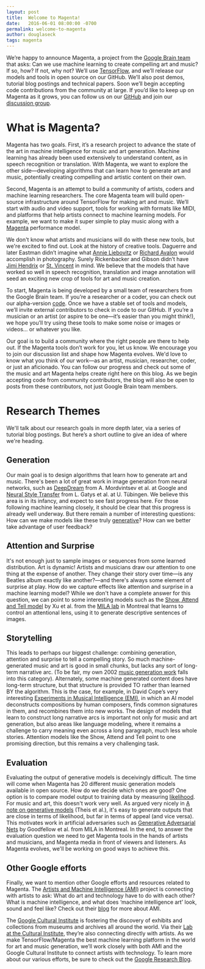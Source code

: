 ```yaml
---
layout: post
title:  Welcome to Magenta!
date:   2016-06-01 08:00:00 -0700
permalink: welcome-to-magenta
author: douglaseck
tags: magenta
---
```


We’re happy to announce Magenta, a project from the [Google Brain
team](https://research.google.com/teams/brain/) that asks: Can we use
machine learning to create compelling art and music? If so, how? If
not, why not?  We’ll use [TensorFlow](https://www.tensorflow.org), and
we’ll release our models and tools in open source on our GitHub. We’ll
also post demos, tutorial blog postings and technical papers. Soon
we’ll begin accepting code contributions from the community at
large. If you’d like to keep up on Magenta as it grows, you can follow
us on our [GitHub](https://github.com/tensorflow/magenta) and join our
[discussion
group](https://groups.google.com/a/tensorflow.org/forum/#!forum/magenta-discuss).

# What is Magenta?

Magenta has two goals. First, it’s a research project to advance the
state of the art in machine intelligence for music and art
generation. Machine learning has already been used extensively to
understand content, as in speech recognition or translation. With
Magenta, we want to explore the other side—developing algorithms that
can learn how to generate art and music, potentially creating
compelling and artistic content on their own.

Second, Magenta is an attempt to build a community of artists, coders
and machine learning researchers. The core Magenta team will build
open-source infrastructure around TensorFlow for making art and music.
We’ll start with audio and video support, tools for working with
formats like MIDI, and platforms that help artists connect to machine
learning models.  For example, we want to make it super simple to play
music along with a [Magenta](https://www.youtube.com/watch?v=01V9S8_7A0I&feature=youtu.be) performance model.

We don't know what artists and musicians will do with these new tools,
but we're excited to find out. Look at the history of creative
tools. Daguerre and later Eastman didn’t imagine what [Annie
Liebovitz](https://en.wikipedia.org/wiki/Annie_Leibovitz) or [Richard
Avalon](https://en.wikipedia.org/wiki/Richard_Avalon) would accomplish
in photography. Surely Rickenbacker and Gibson didn’t have [Jimi
Hendrix](https://en.wikipedia.org/wiki/Jimi_Hendrix) or
[St. Vincent](https://en.wikipedia.org/wiki/St._Vincent_(musician)) in
mind.  We believe that the models that have worked so well in speech
recognition, translation and image annotation will seed an exciting
new crop of tools for art and music creation.

To start, Magenta is being developed by a small team of researchers
from the Google Brain team.  If you’re a researcher or a coder, you
can check out our alpha-version
[code](https://www.github.com/tensorflow/magenta). Once we have a
stable set of tools and models, we’ll invite external contributors to
check in code to our GitHub. If you’re a musician or an artist (or
aspire to be one—it’s easier than you might think!), we hope you’ll
try using these tools to make some noise or images or videos... or
whatever you like.

Our goal is to build a community where the right people are there to
help out.  If the Magenta tools don’t work for you, let us know.  We
encourage you to join our discussion list and shape how Magenta
evolves.  We'd love to know what you think of our work—as an artist,
musician, researcher, coder, or just an aficionado. You can follow our
progress and check out some of the music and art Magenta helps create
right here on this blog.  As we begin accepting code from community
contributors, the blog will also be open to posts from these
contributors, not just Google Brain team members.


# Research Themes 

We'll talk about our research goals in more depth later, via a series
of tutorial blog postings. But here’s a short outline to give an idea
of where we're heading.

## Generation 

Our main goal is to design algorithms that learn how to generate art
and music.  There's been a lot of great work in image generation from
neural networks, such as
[DeepDream](http://googleresearch.blogspot.com/2015/06/inceptionism-going-deeper-into-neural.html)
from A. Mordvintsev et al. at Google and [Neural Style
Transfer](http://arxiv.org/abs/1508.06576) from L. Gatys et al. at
U. Tübingen. We believe this area is in its infancy, and expect to see
fast progress here. For those following machine learning closely, it
should be clear that this progress is already well underway.  But
there remain a number of interesting questions: How can we make models
like these truly
[generative](https://en.wikipedia.org/wiki/Generative_model)? How can
we better take advantage of user feedback?

## Attention and Surprise

It's not enough just to sample images or sequences from some learned
distribution.  Art is dynamic! Artists and musicians draw our
attention to one thing at the expense of another. They change their
story over time—is any Beatles album exactly like another?—and there's
always some element of surprise at play. How do we capture effects
like attention and surprise in a machine learning model? While we
don't have a complete answer for this question, we can point to some
interesting models such as the [Show, Attend and Tell
model](http://arxiv.org/abs/1502.03044) by Xu et al. from the [MILA
lab](https://mila.umontreal.ca/en/) in Montreal that learns to control
an attentional lens, using it to generate descriptive sentences of
images.

## Storytelling

This leads to perhaps our biggest challenge: combining generation,
attention and surprise to tell a compelling story.  So much
machine-generated music and art is good in small chunks, but lacks any
sort of long-term narrative arc. (To be fair, my own 2002 [music
generation
work](http://www.iro.umontreal.ca/~eckdoug/blues/index.html) falls
into this category).  Alternately, some machine generated content does
have long-term structure, but that structure is provided TO rather
than learned BY the algorithm. This is the case, for example, in David
Cope’s very interesting [Experiments in Musical Intelligence
(EMI)](http://artsites.ucsc.edu/faculty/cope/experiments.htm), in
which an AI model deconstructs compositions by human composers, finds
common signatures in them, and recombines them into new works.  The
design of models that learn to construct long narrative arcs is
important not only for music and art generation, but also areas like
language modeling, where it remains a challenge to carry meaning even
across a long paragraph, much less whole stories. Attention models
like the Show, Attend and Tell point to one promising direction, but
this remains a very challenging task.

## Evaluation

Evaluating the output of generative models is deceivingly
difficult. The time will come when Magenta has 20 different music
generation models available in open source.  How do we decide which
ones are good?  One option is to compare model output to training data
by measuring
[likelihood](https://en.wikipedia.org/wiki/Likelihood_function).  For
music and art, this doesn't work very well. As argued very nicely in
[A note on generative models](http://arxiv.org/abs/1511.01844) (Theis
et al.), it's easy to generate outputs that are close in terms of
likelihood, but far in terms of appeal (and vice versa). This
motivates work in artificial adversaries such as [Generative
Adversarial
Nets](https://papers.nips.cc/paper/5423-generative-adversarial-nets.pdf)
by Goodfellow et al. from MILA in Montreal. In the end, to answer the
evaluation question we need to get Magenta tools in the hands of
artists and musicians, and Magenta media in front of viewers and
listeners. As Magenta evolves, we'll be working on good ways to
achieve this.

## Other Google efforts

Finally, we want to mention other Google efforts and resources related
to Magenta.  The [Artists and Machine Intelligence
(AMI)](https://ami.withgoogle.com/) project is connecting with artists
to ask: What do art and technology have to do with each other? What is
machine intelligence, and what does ‘machine intelligence art’ look,
sound and feel like? Check out their
[blog](https://medium.com/artists-and-machine-intelligence) for more
about AMI.

The [Google Cultural
Institute](https://www.google.com/culturalinstitute/home) is fostering
the discovery of exhibits and collections from museums and archives
all around the world. Via their [Lab at the Cultural 
Institute](https://www.google.com/culturalinstitute/thelab/), they’re also
connecting directly with artists. As we make TensorFlow/Magenta the
best machine learning platform in the world for art and music
generation, we’ll work closely with both AMI and the Google Cultural
Institute to connect artists with technology. To learn more about our
various efforts, be sure to check out the [Google Research
Blog](http://googleresearch.blogspot.com/).

